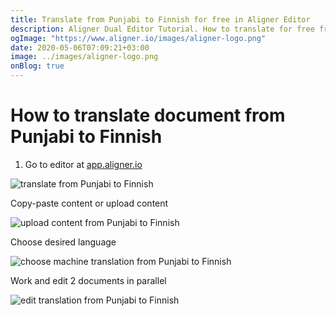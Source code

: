 ```yaml
---
title: Translate from Punjabi to Finnish for free in Aligner Editor
description: Aligner Dual Editor Tutorial. How to translate for free from Punjabi to Finnish. Aligner is multilingual document management platform. 
ogImage: "https://www.aligner.io/images/aligner-logo.png"
date: 2020-05-06T07:09:21+03:00
image: ../images/aligner-logo.png
onBlog: true
---
```


# How to translate document from Punjabi to Finnish

1. Go to editor at [app.aligner.io](https://app.aligner.io "Aligner App web page")

![translate from Punjabi to Finnish](../aligner-blank-editor.png "translate from Punjabi to Finnish")

Copy-paste content or upload content

![upload content from Punjabi to Finnish](../aligner-uploaded-document.png "upload content from Punjabi to Finnish")

Choose desired language

![choose machine translation from Punjabi to Finnish](../aligner-language-dropdown.png "choose machine translation from Punjabi to Finnish")

Work and edit 2 documents in parallel

![edit translation from Punjabi to Finnish](../aligner-double-sitded-editor.png "edit translation from Punjabi to Finnish")

